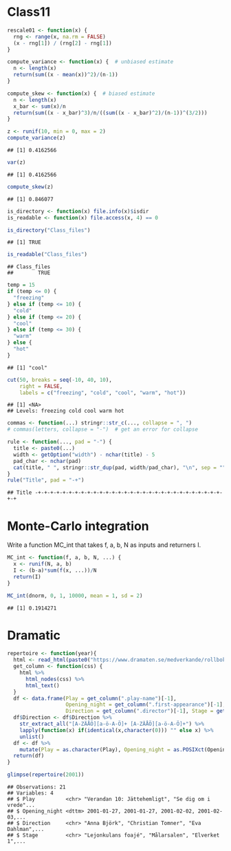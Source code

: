 Class11
================

``` r
rescale01 <- function(x) {
  rng <- range(x, na.rm = FALSE)
  (x - rng[1]) / (rng[2] - rng[1])
}

compute_variance <- function(x) {  # unbiased estimate
  n <- length(x)
  return(sum((x - mean(x))^2)/(n-1))
}

compute_skew <- function(x) {  # biased estimate
  n <- length(x)
  x_bar <- sum(x)/n
  return(sum((x - x_bar)^3)/n/((sum((x - x_bar)^2)/(n-1))^(3/2)))
}

z <- runif(10, min = 0, max = 2)
compute_variance(z)
```

    ## [1] 0.4162566

``` r
var(z)
```

    ## [1] 0.4162566

``` r
compute_skew(z)
```

    ## [1] 0.846077

``` r
is_directory <- function(x) file.info(x)$isdir
is_readable <- function(x) file.access(x, 4) == 0

is_directory("Class_files")
```

    ## [1] TRUE

``` r
is_readable("Class_files")
```

    ## Class_files 
    ##        TRUE

``` r
temp = 15
if (temp <= 0) {
  "freezing"
} else if (temp <= 10) {
  "cold"
} else if (temp <= 20) {
  "cool"
} else if (temp <= 30) {
  "warm"
} else {
  "hot"
}
```

    ## [1] "cool"

``` r
cut(50, breaks = seq(-10, 40, 10),
    right = FALSE,
    labels = c("freezing", "cold", "cool", "warm", "hot"))
```

    ## [1] <NA>
    ## Levels: freezing cold cool warm hot

``` r
commas <- function(...) stringr::str_c(..., collapse = ", ")
# commas(letters, collapse = "-")  # get an error for collapse 

rule <- function(..., pad = "-") {
  title <- paste0(...)
  width <- getOption("width") - nchar(title) - 5
  pad_char <- nchar(pad)
  cat(title, " ", stringr::str_dup(pad, width/pad_char), "\n", sep = "")
}
rule("Title", pad = "-+")
```

    ## Title -+-+-+-+-+-+-+-+-+-+-+-+-+-+-+-+-+-+-+-+-+-+-+-+-+-+-+-+-+-+-+-+

Monte-Carlo integration
=======================

Write a function MC\_int that takes f, a, b, N as inputs and returners I.

``` r
MC_int <- function(f, a, b, N, ...) {
  x <- runif(N, a, b)
  I <- (b-a)*sum(f(x, ...))/N
  return(I)
}

MC_int(dnorm, 0, 1, 10000, mean = 1, sd = 2)
```

    ## [1] 0.1914271

Dramatic
========

``` r
repertoire <- function(year){
  html <- read_html(paste0("https://www.dramaten.se/medverkande/rollboken/?category=date&query=", year))
  get_column <- function(css) {
    html %>%
      html_nodes(css) %>%
      html_text()
  }
  df <- data.frame(Play = get_column(".play-name")[-1], 
                   Opening_night = get_column(".first-appearance")[-1],
                   Direction = get_column(".director")[-1], Stage = get_column(".stage")[-1])
  df$Direction <- df$Direction %>%
    str_extract_all("[A-ZÄÅÖ][a-ö-A-Ö]+ [A-ZÄÅÖ][a-ö-A-Ö]+") %>%
    lapply(function(x) if(identical(x,character(0))) "" else x) %>%
    unlist()
  df <- df %>%
    mutate(Play = as.character(Play), Opening_night = as.POSIXct(Opening_night), Stage = as.character(Stage))
  return(df)
}

glimpse(repertoire(2001))
```

    ## Observations: 21
    ## Variables: 4
    ## $ Play          <chr> "Verandan 10: Jättehemligt", "Se dig om i vrede"...
    ## $ Opening_night <dttm> 2001-01-27, 2001-01-27, 2001-02-02, 2001-02-03,...
    ## $ Direction     <chr> "Anna Björk", "Christian Tomner", "Eva Dahlman",...
    ## $ Stage         <chr> "Lejonkulans foajé", "Målarsalen", "Elverket 1",...
